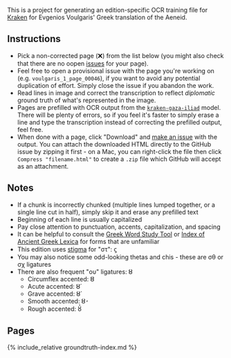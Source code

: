 ---
---

This is a project for generating an edition-specific OCR training file for [Kraken](http://kraken.re/) for Evgenios Voulgaris' Greek translation of the Aeneid.

## Instructions

 * Pick a non-corrected page (❌) from the list below (you might also check that there are no oopen [issues](https://github.com/ryanfb/kraken-voulgaris-aeneid/issues) for your page).
 * Feel free to open a provisional issue with the page you're working on (e.g. `voulgaris_1_page_00046`), if you want to avoid any potential duplication of effort. Simply close the issue if you abandon the work.
 * Read lines in image and correct the transcription to reflect *diplomatic* ground truth of what's represented in the image.
 * Pages are prefilled with OCR output from the [`kraken-gaza-iliad`](https://github.com/ryanfb/kraken-gaza-iliad) model. There will be plenty of errors, so if you feel it's faster to simply erase a line and type the transcription instead of correcting the prefilled output, feel free.
 * When done with a page, click "Download" and [make an issue](https://github.com/ryanfb/kraken-voulgaris-aeneid/issues) with the output. You can attach the downloaded HTML directly to the GitHub issue by zipping it first - on a Mac, you can right-click the file then click `Compress "filename.html"` to create a `.zip` file which GitHub will accept as an attachment.

## Notes

 * If a chunk is incorrectly chunked (multiple lines lumped together, or a single line cut in half), simply skip it and erase any prefilled text
 * Beginning of each line is usually capitalized
 * Pay close attention to punctuation, accents, capitalization, and spacing
 * It can be helpful to consult the [Greek Word Study Tool](http://www.perseus.tufts.edu/hopper/morph) or [Index of Ancient Greek Lexica](https://dcthree.github.io/ancient-greek-lexica/) for forms that are unfamiliar
 * This edition uses [stigma](https://en.wikipedia.org/wiki/Stigma_(letter)) for "στ": ϛ
 * You may also notice some odd-looking thetas and chis - these are σθ or σχ ligatures
 * There are also frequent "ου" ligatures: ȣ
   * Circumflex accented: ȣ͂
   * Acute accented: ȣ́
   * Grave accented: ȣ̀
   * Smooth accented: ȣ̓
   * Rough accented: ȣ̔

## Pages

{% include_relative groundtruth-index.md %}
